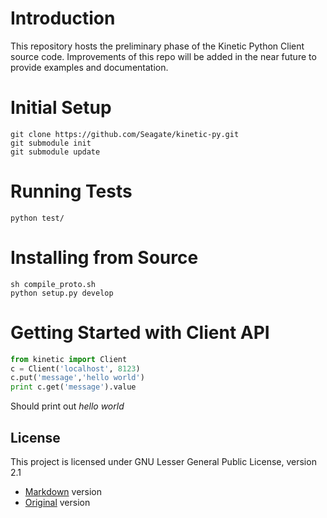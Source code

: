 Introduction
============
This repository hosts the preliminary phase of the Kinetic Python Client source code. Improvements of this repo will be added in the near future to provide examples and documentation.

Initial Setup
=============

    git clone https://github.com/Seagate/kinetic-py.git
    git submodule init
    git submodule update

Running Tests
=============

    python test/

Installing from Source
======================

    sh compile_proto.sh
    python setup.py develop

Getting Started with Client API
========================

```python
from kinetic import Client
c = Client('localhost', 8123)
c.put('message','hello world')
print c.get('message').value
```
Should print out _hello_ _world_

License
-------

This project is licensed under GNU Lesser General Public License, version 2.1
* [Markdown](LICENSE/LGPL2.1.md) version
* [Original](LICENSE/LGPL2.1.txt) version
